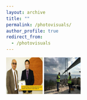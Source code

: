 ```yaml
---
layout: archive
title: ""
permalink: /photovisuals/
author_profile: true
redirect_from:
  - /photovisuals
---
```




<img src="./photovisuals_image/outstanding_dissertation_awards.jpg" alt="" style="height: 100px; width:100px;"/>
<img src="./photovisuals_image/osmanGazi.jpg" alt="" style="height: 100px; width:100px;"/>


